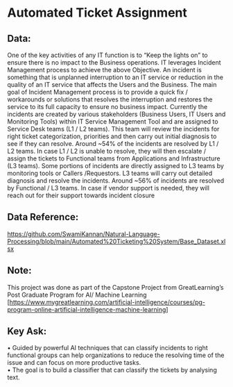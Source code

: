 # Automated Ticket Assignment
## Data:
One of the key activities of any IT function is to “Keep the lights on” to ensure there is no impact to the Business operations. IT leverages Incident Management process to achieve the above Objective. An incident is something that is unplanned interruption to an IT service or reduction in the quality of an IT service that affects the Users and the Business. The main goal of Incident Management process is to provide a quick fix / workarounds or solutions that resolves the interruption and restores the service to its full capacity to ensure no business impact.
Currently the incidents are created by various stakeholders (Business Users, IT Users and Monitoring Tools) within IT Service Management Tool and are assigned to Service Desk teams (L1 / L2 teams). This team will review the incidents for right ticket categorization, priorities and then carry out initial diagnosis to see if they can resolve. Around ~54% of the incidents are resolved by L1 / L2 teams. In case L1 / L2 is unable to resolve, they will then escalate / assign the tickets to Functional teams from Applications and Infrastructure (L3 teams). Some portions of incidents are directly assigned to L3 teams by monitoring tools or Callers /Requestors. L3 teams will carry out detailed diagnosis and resolve the incidents. Around ~56% of incidents are resolved by Functional / L3 teams. In case if vendor support is needed, they will reach out for their support towards incident closure
## Data Reference:
https://github.com/SwamiKannan/Natural-Language-Processing/blob/main/Automated%20Ticketing%20System/Base_Dataset.xlsx
## Note:
This project was done as part of the Capstone Project from GreatLearning’s Post Graduate Program for AI/ Machine Learning [https://www.mygreatlearning.com/artificial-intelligence/courses/pg-program-online-artificial-intelligence-machine-learning]
## Key Ask:
•	Guided by powerful AI techniques that can classify incidents to right functional groups can help organizations to reduce the resolving time of the issue and can focus on more productive tasks.
<br>•	The goal is to build a classifier that can classify the tickets by analysing text.
